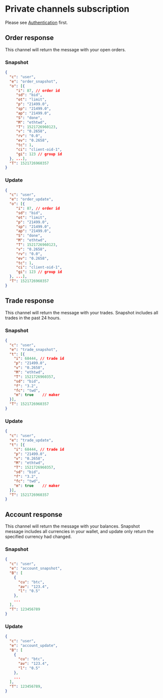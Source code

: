 # Private channels subscription

Please see [Authentication](authentication.md) first.

## Order response
This channel will return the message with your open orders.

### Snapshot
```json
{
  "c": "user",
  "e": "order_snapshot",
  "o": [{
     "i": 87, // order id
     "sd": "bid",
     "ot": "limit",
     "p": "21499.0",
     "sp": "21499.0",
     "ap": "21499.0",
     "S": "done",
     "M": "ethtwd",
     "T": 1521726960123,
     "v": "0.2658",
     "rv": "0.0",
     "ev": "0.2658",
     "tc": 1,
     "ci": "client-oid-1",
     "gi": 123 // group id
  }, ...],
  "T": 1521726960357
}
```

### Update
```json
{
  "c": "user",
  "e": "order_update",
  "o": [{
     "i": 87, // order id
     "sd": "bid",
     "ot": "limit",
     "p": "21499.0",
     "sp": "21499.0",
     "ap": "21499.0",
     "S": "done",
     "M": "ethtwd",
     "T": 1521726960123,
     "v": "0.2658",
     "rv": "0.0",
     "ev": "0.2658",
     "tc": 1,
     "ci": "client-oid-1",
     "gi": 123 // group id
  }, ...],
  "T": 1521726960357
}
```

## Trade response
This channel will return the message with your trades.
Snapshot includes all trades in the past 24 hours.

### Snapshot
```json
{
  "c": "user",
  "e": "trade_snapshot",
  "t": [{
    "i": 68444, // trade id
    "p": "21499.0",
    "v": "0.2658",
    "M": "ethtwd",
    "T": 1521726960357,
    "sd": "bid",
    "f": "3.2",
    "fc": "twd",
    "m": true    // maker
  }],
  "T": 1521726960357
}
```

### Update
```json
{
  "c": "user",
  "e": "trade_update",
  "t": [{
    "i": 68444, // trade id
    "p": "21499.0",
    "v": "0.2658",
    "M": "ethtwd",
    "T": 1521726960357,
    "sd": "bid",
    "f": "3.2",
    "fc": "twd",
    "m": true    // maker
  }],
  "T": 1521726960357
}
```

## Account response
This channel will return the message with your balances.
Snapshot message includes all currencies in your wallet, and update only return the specified currency had changed.

### Snapshot
```json
{
  "c": "user",
  "e": "account_snapshot",
  "B": [
    {
      "cu": "btc",
      "av": "123.4",
      "l": "0.5"
    },
    ...
  ],
  "T": 123456789
}
```

### Update
```json
{
  "c": "user",
  "e": "account_update",
  "B": [
    {
      "cu": "btc",
      "av": "123.4",
      "l": "0.5"
    },
    ...
  ],
  "T": 123456789,
}
```

